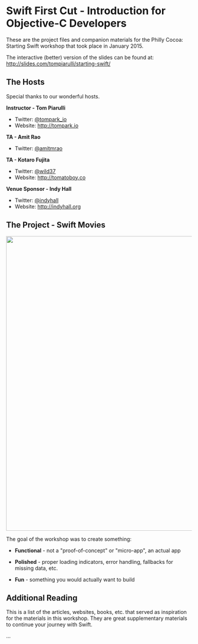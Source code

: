 # Swift First Cut - Introduction for Objective-C Developers

These are the project files and companion materials for the Philly Cocoa: Starting Swift workshop that took place in January 2015.

The interactive (better) version of the slides can be found at: 
http://slides.com/tompiarulli/starting-swift/

## The Hosts

Special thanks to our wonderful hosts.

**Instructor - Tom Piarulli**
* Twitter: [@tompark_io](http://twitter.com/wild37)
* Website: http://tompark.io


**TA - Amit Rao**
* Twitter: [@amitmrao](http://twitter.com/amitmrao)

**TA - Kotaro Fujita**
* Twitter: [@wild37](http://twitter.com/wild37)
* Website: http://tomatoboy.co

**Venue Sponsor - Indy Hall**
* Twitter: [@indyhall](http://twitter.com/indyhall)
* Website: http://indyhall.org

## The Project - Swift Movies

<img src="https://github.com/tompiarulli/starting-swift/raw/master/screenshot.png" width="800" />

The goal of the workshop was to create something:

* **Functional** - not a "proof-of-concept" or "micro-app", an actual app

* **Polished** - proper loading indicators, error handling, fallbacks for missing data, etc.

* **Fun** - something you would actually want to build

## Additional Reading

This is a list of the articles, websites, books, etc. that served as inspiration for the materials in this workshop. They are great supplementary materials to continue your journey with Swift.

...